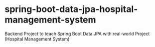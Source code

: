 # spring-boot-data-jpa-hospital-management-system
Backend Project to teach Spring Boot Data JPA with real-world Project (Hospital Management System)

